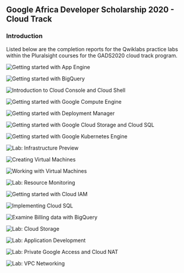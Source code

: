 ## Google Africa Developer Scholarship 2020 - Cloud Track

### Introduction

Listed below are the completion reports for the Qwiklabs practice labs within the Pluralsight courses for the 
GADS2020 cloud track program.


![Getting started with App Engine](/screenshots/appengine_intro.png)

![Getting started with BigQuery](/screenshots/bigquery_intro.png)

![Introduction to Cloud Console and Cloud Shell](/screenshots/cloud_console.png)

![Getting started with Google Compute Engine](/screenshots/compute_engine.png)

![Getting started with Deployment Manager](/screenshots/deployment_manager.png)

![Getting started with Google Cloud Storage and Cloud SQL](/screenshots/gcs_intro.png)

![Getting started with Google Kubernetes Engine](/screenshots/gke_intro.png)

![Lab: Infrastructure Preview](/screenshots/infra_preview.png)

![Creating Virtual Machines](/screenshots/virtual_machines_intro.png)

![Working with Virtual Machines](/screenshots/virtual_machines_intro.png)

![Lab: Resource Monitoring](/screenshots/resource_monitor.png)

![Getting started with Cloud IAM](/screenshots/cloud_iam.png)

![Implementing Cloud SQL](/screenshots/cloud_sql.png)

![Examine Billing data with BigQuery](/screenshots/bigquery_examine.png)

![Lab: Cloud Storage](/screenshots/cloud_storage.png)

![Lab: Application Development](/screenshots/app_dev.png)

![Lab: Private Google Access and Cloud NAT](/screenshots/nat.png)

![Lab: VPC Networking](/screenshots/virtual_networks.png)